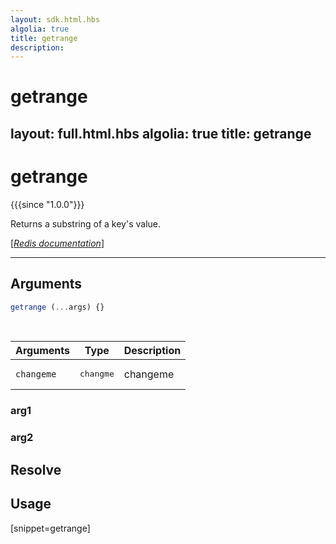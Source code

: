 ```yaml
---
layout: sdk.html.hbs
algolia: true
title: getrange
description:
---
```


# getrange
layout: full.html.hbs
algolia: true
title: getrange
---

# getrange

{{{since "1.0.0"}}}

Returns a substring of a key's value.

[[_Redis documentation_]](https://redis.io/commands/getrange)

---

## Arguments

```js
getrange (...args) {}

```

<br/>

| Arguments    | Type    | Description |
|--------------|---------|-------------|
| ``changeme`` | <pre>changme</pre> | changeme    |

### arg1

### arg2

## Resolve

## Usage

[snippet=getrange]

